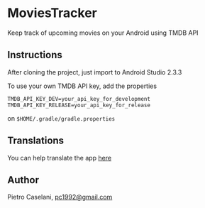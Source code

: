 # MoviesTracker

Keep track of upcoming movies on your Android using TMDB API

## Instructions

After cloning the project, just import to Android Studio 2.3.3

To use your own TMDB API key, add the properties

```shell
TMDB_API_KEY_DEV=your_api_key_for_development
TMDB_API_KEY_RELEASE=your_api_key_for_release
```

on `$HOME/.gradle/gradle.properties`

## Translations

You can help translate the app [here](https://localise.biz/pietro-caselani/moviestracker)

## Author

Pietro Caselani, pc1992@gmail.com